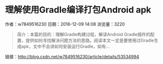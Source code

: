 # 理解使用Gradle编译打包Android apk
作者：w7849516230
日期：2016-12-09 14:08
浏览量：3220
> 简介：本篇的目的：理解Gradle构建过程，解读Android Gradle插件的配置，提供如何寻找解决问题方法的思路。阅读本文一定是要使用过Gradle生成apk，文中不会讲如何安装运行Gradle，如有...

 链接：http://blog.csdn.net/w7849516230/article/details/53534994
